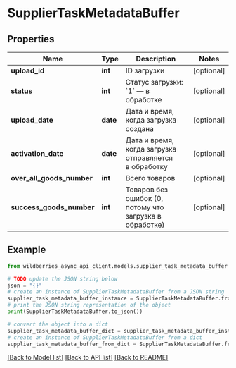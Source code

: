 # SupplierTaskMetadataBuffer


## Properties

Name | Type | Description | Notes
------------ | ------------- | ------------- | -------------
**upload_id** | **int** | ID загрузки | [optional] 
**status** | **int** | Статус загрузки: &#x60;1&#x60; — в обработке  | [optional] 
**upload_date** | **date** | Дата и время, когда загрузка создана | [optional] 
**activation_date** | **date** | Дата и время, когда загрузка отправляется в обработку | [optional] 
**over_all_goods_number** | **int** | Всего товаров | [optional] 
**success_goods_number** | **int** | Товаров без ошибок (0, потому что загрузка в обработке) | [optional] 

## Example

```python
from wildberries_async_api_client.models.supplier_task_metadata_buffer import SupplierTaskMetadataBuffer

# TODO update the JSON string below
json = "{}"
# create an instance of SupplierTaskMetadataBuffer from a JSON string
supplier_task_metadata_buffer_instance = SupplierTaskMetadataBuffer.from_json(json)
# print the JSON string representation of the object
print(SupplierTaskMetadataBuffer.to_json())

# convert the object into a dict
supplier_task_metadata_buffer_dict = supplier_task_metadata_buffer_instance.to_dict()
# create an instance of SupplierTaskMetadataBuffer from a dict
supplier_task_metadata_buffer_from_dict = SupplierTaskMetadataBuffer.from_dict(supplier_task_metadata_buffer_dict)
```
[[Back to Model list]](../README.md#documentation-for-models) [[Back to API list]](../README.md#documentation-for-api-endpoints) [[Back to README]](../README.md)


